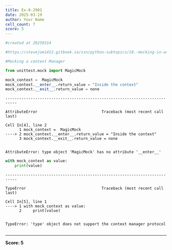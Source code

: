```yaml
---
title: Ex-8-2901
date: 2025-03-19
author: Your Name
cell_count: 7
score: 5
---
```


```python
#created at 20250314
```


```python
#https://stevejoe1412.gitbook.io/ssn/python-subtopics/10.-mocking-in-unit-tests
```


```python
#Mocking a context Manager
```


```python
from unittest.mock import MagicMock
```


```python
mock_context =  MagicMock
mock_context.__enter__.return_value = "Inside the context"
mock_context.__exit__.return_value = none
```


    ---------------------------------------------------------------------------

    AttributeError                            Traceback (most recent call last)

    Cell In[4], line 2
          1 mock_context =  MagicMock
    ----> 2 mock_context.__enter__.return_value = "Inside the context"
          3 mock_context.__exit__.return_value = none


    AttributeError: type object 'MagicMock' has no attribute '__enter__'



```python
with mock_context as value:
    print(value)
```


    ---------------------------------------------------------------------------

    TypeError                                 Traceback (most recent call last)

    Cell In[5], line 1
    ----> 1 with mock_context as value:
          2     print(value)


    TypeError: 'type' object does not support the context manager protocol



```python

```


---
**Score: 5**